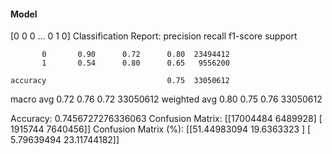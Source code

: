 #### Model
[0 0 0 ... 0 1 0]
Classification Report:
              precision    recall  f1-score   support

           0       0.90      0.72      0.80  23494412
           1       0.54      0.80      0.65   9556200

    accuracy                           0.75  33050612
   macro avg       0.72      0.76      0.72  33050612
weighted avg       0.80      0.75      0.76  33050612

Accuracy: 0.7456727276336063
Confusion Matrix:
[[17004484  6489928]
 [ 1915744  7640456]]
Confusion Matrix (%):
[[51.44983094 19.6363323 ]
 [ 5.79639494 23.11744182]]
